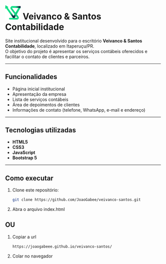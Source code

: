 # <img src="Logo/ÍCONE COLORIDO.png" alt="Veivanco & Santos Contabilidade" width="50"/> Veivanco & Santos Contabilidade

Site institucional desenvolvido para o escritório **Veivanco & Santos Contabilidade**, localizado em Itaperuçu/PR.  
O objetivo do projeto é apresentar os serviços contábeis oferecidos e facilitar o contato de clientes e parceiros.

---

## Funcionalidades
- Página inicial institucional  
- Apresentação da empresa  
- Lista de serviços contábeis  
- Área de depoimentos de clientes  
- Informações de contato (telefone, WhatsApp, e-mail e endereço)  

---

## Tecnologias utilizadas
- **HTML5**  
- **CSS3**  
- **JavaScript**  
- **Bootstrap 5**
  
---

## Como executar
1. Clone este repositório:
   ```bash
   git clone https://github.com/JoaoGabee/veivanco-santos.git
2. Abra o arquivo index.html

## OU
1. Copiar a url
   ```bash
   https://joaogabeee.github.io/veivanco-santos/
3. Colar no navegador

